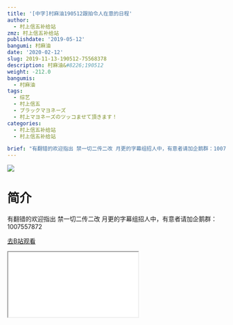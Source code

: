 ```yaml
---
title: '[中字]村麻油190512跟拍令人在意的日程'
author:
  - 村上信五补给站
zmz: 村上信五补给站
publishdate: '2019-05-12'
bangumi: 村麻油
date: '2020-02-12'
slug: 2019-11-13-190512-75568378
description: 村麻油&#8226;190512
weight: -212.0
bangumis:
  - 村麻油
tags:
  - 综艺
  - 村上信五
  - ブラックマヨネーズ
  - 村上マヨネーズのツッコませて頂きます！
categories:
  - 村上信五补给站
  - 村上信五补给站

brief: "有翻错的欢迎指出 禁一切二传二改 月更的字幕组招人中，有意者请加企鹅群：1007557872"
---
```

![](https://raw.githubusercontent.com/tcgriffith/owaraisite/master/static/tmpimg/5bfd66dc219acdebee8a4b5490d228b2144d20aa.jpg.480.jpg)
# 简介  
有翻错的欢迎指出
禁一切二传二改
月更的字幕组招人中，有意者请加企鹅群：1007557872  

[去B站观看](https://www.bilibili.com/video/av75568378/)
<div class ="resp-container"><iframe class="testiframe" src="//player.bilibili.com/player.html?aid=75568378"", scrolling="no", allowfullscreen="true" > </iframe></div> 
